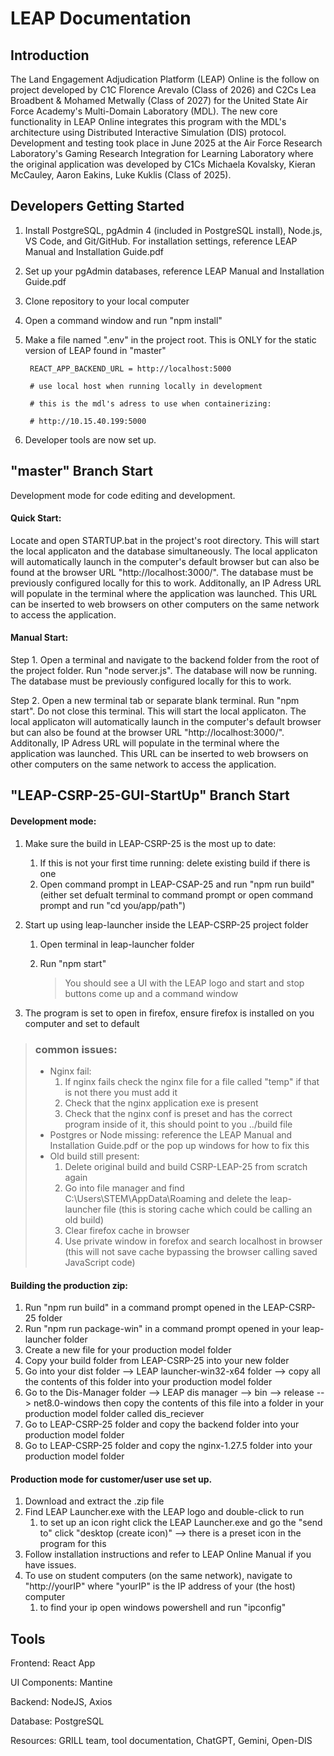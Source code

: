 # LEAP Documentation
## Introduction

The Land Engagement Adjudication Platform (LEAP) Online is the follow on project developed by C1C Florence Arevalo (Class of 2026) and C2Cs Lea Broadbent & Mohamed Metwally​ (Class of 2027) for the United State Air Force Academy's Multi-Domain Laboratory (MDL). The new core functionality in LEAP Online integrates this program with the MDL's architecture using Distributed Interactive Simulation (DIS) protocol. Development and testing took place in June 2025 at the Air Force Research Laboratory's Gaming Research Integration for Learning Laboratory where the original application was developed by C1Cs Michaela Kovalsky, Kieran McCauley, Aaron Eakins, Luke Kuklis (Class of 2025).

## Developers Getting Started

1. Install PostgreSQL, pgAdmin 4 (included in PostgreSQL install), Node.js, VS Code, and Git/GitHub. For installation settings, reference LEAP Manual and Installation Guide.pdf
2. Set up your pgAdmin databases, reference LEAP Manual and Installation Guide.pdf
3. Clone repository to your local computer
4. Open a command window and run "npm install"
6. Make a file named ".env" in the project root. This is ONLY for the static version of LEAP found in "master"

        REACT_APP_BACKEND_URL = http://localhost:5000

        # use local host when running locally in development

        # this is the mdl's adress to use when containerizing:

        # http://10.15.40.199:5000
   
8. Developer tools are now set up. 


## "master" Branch Start
Development mode for code editing and development. 

#### Quick Start: 

Locate and open STARTUP.bat in the project's root directory. This will start the local applicaton and the database simultaneously. The local applicaton will automatically launch in the computer's default browser but can also be found at the browser URL "http://localhost:3000/". The database must be previously configured locally for this to work. Additonally, an IP Adress URL will populate in the terminal where the application was launched. This URL can be inserted to web browsers on other computers on the same network to access the application.

#### Manual Start:

Step 1. Open a terminal and navigate to the backend folder from the root of the project folder. Run "node server.js". The database will now be running. The database must be previously configured locally for this to work.

Step 2. Open a new terminal tab or separate blank terminal. Run "npm start". Do not close this terminal. This will start the local applicaton. The local applicaton will automatically launch in the computer's default browser but can also be found at the browser URL "http://localhost:3000/". Additonally, IP Adress URL will populate in the terminal where the application was launched. This URL can be inserted to web browsers on other computers on the same network to access the application.

## "LEAP-CSRP-25-GUI-StartUp" Branch Start

#### Development mode:
1. Make sure the build in LEAP-CSRP-25 is the most up to date:
    1. If this is not your first time running: delete existing build if there is one
    2. Open command prompt in LEAP-CSAP-25 and run "npm run build"
        (either set defualt terminal to command prompt or open command prompt and run "cd you/app/path")
2. Start up using leap-launcher inside the LEAP-CSRP-25 project folder
    1. Open terminal in leap-launcher folder
    2. Run "npm start"
    
        > You should see a UI with the LEAP logo and start and stop buttons come up and a command window

3. The program is set to open in firefox, ensure firefox is installed on you computer and set to default
 
>### common issues:
> 
>* Nginx fail:
>    1. If nginx fails check the nginx file for a file called "temp" if that is not there you must add it
>    2. Check that the nginx application exe is present
>    3. Check that the nginx conf is preset and has the correct program inside of it, this should point to you ../build file
>* Postgres or Node missing: reference the LEAP Manual and Installation Guide.pdf or the pop up windows for how to fix this
>* Old build still present:
>    1. Delete original build and build CSRP-LEAP-25 from scratch again
>    2. Go into file manager and find C:\Users\STEM\AppData\Roaming and delete the leap-launcher file (this is storing cache which could be calling an old build)
>    3. Clear firefox cache in browser
>    4. Use private window in forefox and search localhost in browser (this will not save cache bypassing the browser calling saved JavaScript code)

#### Building the production zip:
1. Run "npm run build" in a command prompt opened in the LEAP-CSRP-25 folder
2. Run "npm run package-win" in a command prompt opened in your leap-launcher folder
3. Create a new file for your production model folder
4. Copy your build folder from LEAP-CSRP-25 into your new folder
5. Go into your dist folder --> LEAP launcher-win32-x64 folder --> copy all the contents of this folder into your production model folder
6. Go to the Dis-Manager folder --> LEAP dis manager --> bin --> release --> net8.0-windows then copy the contents of this file into a folder in your production model folder called dis_reciever
7. Go to LEAP-CSRP-25 folder and copy the backend folder into your production model folder
8. Go to LEAP-CSRP-25 folder and copy the nginx-1.27.5 folder into your production model folder
 
 
#### Production mode for customer/user use set up.
1. Download and extract the .zip file
2. Find LEAP Launcher.exe with the LEAP logo and double-click to run
    1. to set up an icon right click the LEAP Launcher.exe and go the "send to" click "desktop (create icon)" --> there is a preset icon in the program for this
3. Follow installation instructions and refer to LEAP Online Manual if you have issues.
4. To use on student computers (on the same network), navigate to "http://yourIP" where "yourIP" is the IP address of your (the host) computer
    1. to find your ip open windows powershell and run "ipconfig"

## Tools
Frontend: React App

UI Components: Mantine

Backend: NodeJS, Axios

Database: PostgreSQL

Resources: GRILL team, tool documentation, ChatGPT, Gemini, Open-DIS

